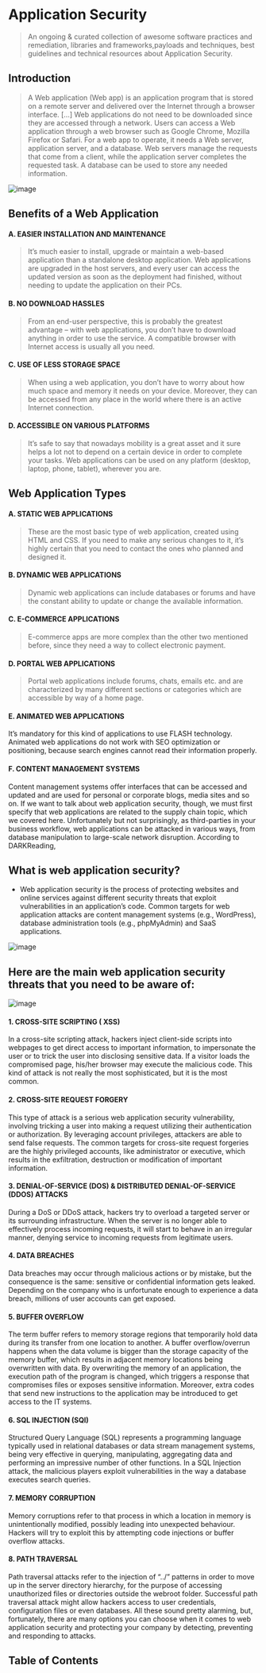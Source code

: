 # Application Security
> An ongoing & curated collection of awesome  software practices and remediation, libraries and frameworks,payloads and techniques, best guidelines and technical resources about Application Security.


## Introduction

> A Web application (Web app) is an application program that is stored on a remote server and delivered over the Internet through a browser interface. […] Web applications do not need to be downloaded since they are accessed through a network. Users can access a Web application through a web browser such as Google Chrome, Mozilla Firefox or Safari. For a web app to operate, it needs a Web server, application server, and a database. Web servers manage the requests that come from a client, while the application server completes the requested task. A database can be used to store any needed information.

![image](https://github.com/paulveillard/cybersecurity-application-security/blob/main/img/Anatomy_WEB_APPLICATION.png)


## Benefits of a Web Application
#### A. EASIER INSTALLATION AND MAINTENANCE 
> It’s much easier to install, upgrade or maintain a web-based application than a standalone desktop application. Web applications are upgraded in the host servers, and every user can access the updated version as soon as the deployment had finished, without needing to update the application on their PCs. 

#### B. NO DOWNLOAD HASSLES
> From an end-user perspective, this is probably the greatest advantage – with web applications, you don’t have to download anything in order to use the service. A compatible browser with Internet access is usually all you need. 

#### C. USE OF LESS STORAGE SPACE 
> When using a web application, you don’t have to worry about how much space and memory it needs on your device. Moreover, they can be accessed from any place in the world where there is an active Internet connection. 

#### D. ACCESSIBLE ON VARIOUS PLATFORMS  
> It’s safe to say that nowadays mobility is a great asset and it sure helps a lot not to depend on a certain device in order to complete your tasks. Web applications can be used on any platform (desktop, laptop, phone, tablet), wherever you are. 


## Web Application Types
#### A. STATIC WEB APPLICATIONS 
> These are the most basic type of web application, created using HTML and CSS. If you need to make any serious changes to it, it’s highly certain that you need to contact the ones who planned and designed it. 

#### B. DYNAMIC WEB APPLICATIONS 
> Dynamic web applications can include databases or forums and have the constant ability to update or change the available information. 

#### C. E-COMMERCE APPLICATIONS
> E-commerce apps are more complex than the other two mentioned before, since they need a way to collect electronic payment. 

#### D. PORTAL WEB APPLICATIONS 
> Portal web applications include forums, chats, emails etc. and are characterized by many different sections or categories which are accessible by way of a home page. 

#### E. ANIMATED WEB APPLICATIONS 
It’s mandatory for this kind of applications to use FLASH technology. Animated web applications do not work with SEO optimization or positioning, because search engines cannot read their information properly. 

#### F. CONTENT MANAGEMENT SYSTEMS 
Content management systems offer interfaces that can be accessed and updated and are used for personal or corporate blogs, media sites and so on.  If we want to talk about web application security, though, we must first specify that web applications are related to the supply chain topic, which we covered here. Unfortunately but not surprisingly, as third-parties in your business workflow, web applications can be attacked in various ways, from database manipulation to large-scale network disruption.  According to DARKReading, 


## What is web application security?
- Web application security is the process of protecting websites and online services against different security threats that exploit vulnerabilities in an application’s code. Common targets for web application attacks are content management systems (e.g., WordPress), database administration tools (e.g., phpMyAdmin) and SaaS applications.

![image](https://github.com/paulveillard/cybersecurity-application-security/blob/main/img/web-application-firewall.png)


## Here are the main web application security threats that you need to be aware of: 


![image](https://github.com/paulveillard/cybersecurity-application-security/blob/main/img/threats.png)

#### 1. CROSS-SITE SCRIPTING ( XSS)
In a cross-site scripting attack, hackers inject client-side scripts into webpages to get direct access to important information, to impersonate the user or to trick the user into disclosing sensitive data. If a visitor loads the compromised page, his/her browser may execute the malicious code. This kind of attack is not really the most sophisticated, but it is the most common. 

#### 2. CROSS-SITE REQUEST FORGERY 
This type of attack is a serious web application security vulnerability, involving tricking a user into making a request utilizing their authentication or authorization. By leveraging account privileges, attackers are able to send false requests. The common targets for cross-site request forgeries are the highly privileged accounts, like administrator or executive, which results in the exfiltration, destruction or modification of important information. 

#### 3. DENIAL-OF-SERVICE (DOS) & DISTRIBUTED DENIAL-OF-SERVICE (DDOS) ATTACKS 
During a DoS or DDoS attack, hackers try to overload a targeted server or its surrounding infrastructure. When the server is no longer able to effectively process incoming requests, it will start to behave in an irregular manner, denying service to incoming requests from legitimate users. 

#### 4. DATA BREACHES 
Data breaches may occur through malicious actions or by mistake, but the consequence is the same: sensitive or confidential information gets leaked. Depending on the company who is unfortunate enough to experience a data breach, millions of user accounts can get exposed. 

#### 5. BUFFER OVERFLOW
The term buffer refers to memory storage regions that temporarily hold data during its transfer from one location to another. A buffer overflow/overrun happens when the data volume is bigger than the storage capacity of the memory buffer, which results in adjacent memory locations being overwritten with data. By overwriting the memory of an application, the execution path of the program is changed, which triggers a response that compromises files or exposes sensitive information. Moreover, extra codes that send new instructions to the application may be introduced to get access to the IT systems. 

#### 6. SQL INJECTION (SQI) 
Structured Query Language (SQL) represents a programming language typically used in relational databases or data stream management systems, being very effective in querying, manipulating, aggregating data and performing an impressive number of other functions. In a SQL Injection attack,  the malicious players exploit vulnerabilities in the way a database executes search queries. 

#### 7. MEMORY CORRUPTION 
Memory corruptions refer to that process in which a location in memory is unintentionally modified, possibly leading into unexpected behaviour. Hackers will try to exploit this by attempting code injections or buffer overflow attacks. 

#### 8. PATH TRAVERSAL
Path traversal attacks refer to the injection of “../” patterns in order to move up in the server directory hierarchy, for the purpose of accessing unauthorized files or directories outside the webroot folder. Successful path traversal attack might allow hackers access to user credentials, configuration files or even databases.  All these sound pretty alarming, but, fortunately, there are many options you can choose when it comes to web application security and protecting your company by detecting, preventing and responding to attacks. 




## Table of Contents
